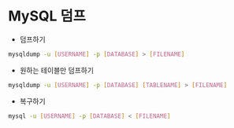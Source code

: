 # MySQL 덤프

- 덤프하기

```bash
mysqldump -u [USERNAME] -p [DATABASE] > [FILENAME]
```

- 원하는 테이블만 덤프하기

```bash
mysqldump -u [USERNAME] -p [DATABASE] [TABLENAME] > [FILENAME]
```

- 복구하기

```bash
mysql -u [USERNAME] -p [DATABASE] < [FILENAME]
```